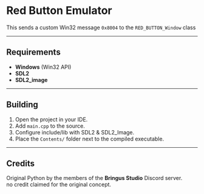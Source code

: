 # Red Button Emulator

This sends a custom Win32 message `0x8004` to the `RED_BUTTON_Window` class

---

## Requirements

- **Windows** (Win32 API)  
- **SDL2**  
- **SDL2_image**

---

## Building

1. Open the project in your IDE.  
2. Add `main.cpp` to the source.  
3. Configure include/lib with SDL2 & SDL2_Image.  
4. Place the `Contents/` folder next to the compiled executable.

---

## Credits

Original Python by the members of the **Bringus Studio** Discord server.  
no credit claimed for the original concept.  
